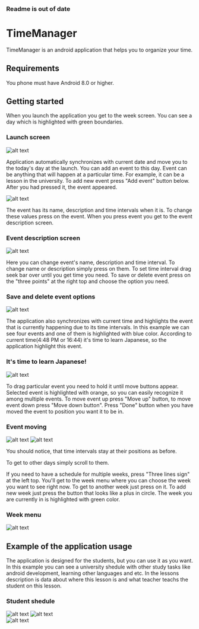 ### Readme is out of date
# TimeManager

TimeManager is an android application that helps you to organize your time.

## Requirements

You phone must have Android 8.0 or higher.

## Getting started

When you launch the application you get to the week screen. 
You can see a day which is highlighted with green boundaries.

### Launch screen
![alt text](https://pp.userapi.com/c846323/v846323031/1427c3/27HFgC0kxLg.jpg)

Application automatically synchronizes with current date and move you to the today's
day at the launch. 
You can add an event to this day. Event can be anything that will happen at a particular time.
For example, it can be a lesson in the university. To add new event press "Add event" button below.
After you had pressed it, the event appeared.

![alt text](https://pp.userapi.com/c846323/v846323031/142803/9A5oKRf2Dao.jpg)

The event has its name, description and time intervals when it is. To change these values
press on the event. When you press event you get to the event description screen.

### Event description screen
![alt text](https://pp.userapi.com/c846323/v846323031/14280a/WHczdCDd0Mk.jpg)

Here you can change event's name, description and time interval. 
To change name or description simply press on them. To set time interval drag seek bar over
until you get time you need. To save or delete event press on the "three points" at the right top
and choose the option you need.

### Save and delete event options
![alt text](https://pp.userapi.com/c846323/v846323031/142819/cT_Y8AbbD3Y.jpg)

The application also synchronizes with current time and highlights the event that is currently
happening due to its time intervals. In this example we can see four events and one of them is highlighted with
blue color. According to current time(4:48 PM or 16:44) it's time to learn Japanese, so the application
highlight this event.

### It's time to learn Japanese!
![alt text](https://pp.userapi.com/c846323/v846323031/142844/RctJc4XBYzs.jpg)

To drag particular event you need to hold it until move buttons appear. Selected event is 
highlighted with orange, so you can easily recognize it among multiple events. To move event up
press "Move up" button, to move event down press "Move down button". Press "Done" button when you have
moved the event to position you want it to be in.

### Event moving
![alt text](https://pp.userapi.com/c846323/v846323031/14286e/w4K1fmnWpmk.jpg)   ![alt text](https://pp.userapi.com/c846323/v846323031/142875/WYDkoAsdOWQ.jpg)

You should notice, that time intervals stay at their positions as before.

To get to other days simply scroll to them.

If you need to have a schedule for multiple weeks, press "Three lines sign" at the left top.
You'll get to the week menu where you can choose the week you want to see right now. 
To get to another week just press on it. To add new week just press the button that looks like a 
plus in circle. The week you are currently in is highlighted with green color.

### Week menu
![alt text](https://pp.userapi.com/c846323/v846323688/147cb7/Jjp2LL1lmvk.jpg)

## Example of the application usage

The application is designed for the students, but you can use it as you want.
In this example you can see a university shedule with other study tasks like android development,
learning other languages and etc. In the lessons description is data about where this lesson is and what
teacher teachs the student on this lesson.

### Student shedule
![alt text](https://pp.userapi.com/c846323/v846323688/147cdd/s2aUPHDtNag.jpg)   ![alt text](https://pp.userapi.com/c846323/v846323688/147ced/5j86at86ceU.jpg)  
![alt text](https://pp.userapi.com/c846323/v846323688/147cf4/hoJsVtxE0FI.jpg)

